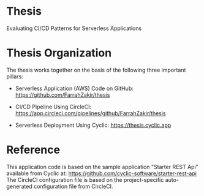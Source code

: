 # Thesis
Evaluating CI/CD Patterns for Serverless Applications

# Thesis Organization
The thesis works together on the basis of the following three important pillars:

- Serverless Application (AWS) Code on GitHub:
https://github.com/FarrahZakir/thesis

- CI/CD Pipeline Using CircleCI:
https://app.circleci.com/pipelines/github/FarrahZakir/thesis

- Serverless Deployment Using Cyclic:
https://thesis.cyclic.app

# Reference
This application code is based on the sample application "Starter REST Api" available from Cyclic at: https://github.com/cyclic-software/starter-rest-api
The CircleCI configuration file is based on the project-specific auto-generated configuration file from CircleCI.